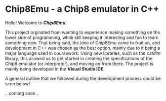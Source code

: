 # Chip8Emu - a Chip8 emulator in C++

Hello! Welcome to ***Chip8Emu***!

This project orginated from wanting to experience making something on the lower side of programming, while still keeping it interesting and fun to learn something new.
That being said, the idea of Chip8Emu came to fruition, and development in C++ was chosen as the best option, mainly due to it being a major language used in coursework.
Using new libraries, such as the *cstdint* library, this allowed us to get started in creating the specifications of the Chip8 emulator (or interpretor), and moving on from there.
The project is mainly being developed in the **Visual Studio IDE**.

A general outline that we followed during the development process could be seen below!

...coming soon...

